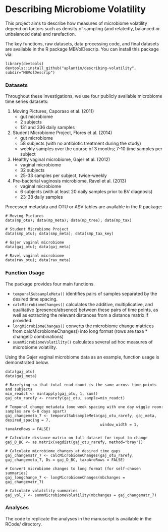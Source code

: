 # Describing Microbiome Volatility 

This project aims to describe how measures of microbiome volatility depend on factors such as density of sampling (and relatedly, balanced or unbalanced data) and rarefaction. 

The key functions, raw datasets, data processing code, and final datasets are available in the R package MBVolDescrip. You can install this package via: 

```
library(devtools)
devtools::install_github("aplantin/describing-volatility", subdir="MBVolDescrip")
```

### Datasets 

Throughout these investigations, we use four publicly available microbiome time series datasets: 

1. Moving Pictures, Caporaso et al. (2011) 
    - gut microbiome 
    - 2 subjects
    - 131 and 336 daily samples 
2. Student Microbiome Project, Flores et al. (2014) 
    - gut microbiome
    - 58 subjects (with no antibiotic treatment during the study)
    - weekly samples over the course of 3 months; 7-10 time samples per subject
3. Healthy vaginal microbiome, Gajer et al. (2012) 
    - vaginal microbiome 
    - 32 subjects 
    - 25-33 samples per subject, twice-weekly 
4. Pre-bacterial vaginosis microbiome, Ravel et al. (2013) 
    - vaginal microbiome 
    - 6 subjects (with at least 20 daily samples prior to BV diagnosis) 
    - 23-38 daily samples 

Processed metadata and OTU or ASV tables are available in the R package: 

```
# Moving Pictures
data(mp_otu); data(mp_meta); data(mp_tree); data(mp_tax)

# Student Microbiome Project 
data(smp_otu); data(smp_meta); data(smp_tax_key) 

# Gajer vaginal microbiome 
data(gaj_otu); data(gaj_meta) 

# Ravel vaginal microbiome
data(rav_otu); data(rav_meta) 
```


### Function Usage 

The package provides four main functions. 

- `temporalSubsampleMeta()` identifies pairs of samples separated by the desired time spacing. 
- `calcMicrobiomeChanges()` calculates the additive, multiplicative, and qualitative (presence/absence) between these pairs of time points, as well as extracting the relevant distances from a distance matrix if provided. 
- `longMicrobiomeChanges()` converts the microbiome change matrices from calcMicrobiomeChanges() into long format (rows are taxa * changeID combinations)
- `summMicrobiomeVolatility()` calculates several ad hoc measures of microbiome volatility. 
 
Using the Gajer vaginal microbiome data as an example, function usage is demonstrated below. 
    
```
data(gaj_otu) 
data(gaj_meta) 

# Rarefying so that total read count is the same across time points and subjects 
min_readct <- min(apply(gaj_otu, 1, sum))
gaj_otu_rarefy <- rrarefy(gaj_otu, sample=min_readct)

# Temporal change metadata (one week spacing with one day wiggle room: samples are 6-8 days apart) 
gaj_changemeta_7 <- temporalSubsampleMeta(gaj_otu_rarefy, gaj_meta, desired_spacing = 7, 
                                          window_width = 1, taxaAreRows = FALSE) 

# Calculate distance matrix on full dataset for input to change
gaj_D_BC <- as.matrix(vegdist(gaj_otu_rarefy, method="bray"))

# Calculate microbiome changes at desired time gaps 
gaj_changematr_7 <- calcMicrobiomeChanges(gaj_otu_rarefy, gaj_changemeta_7, Ds = gaj_D_BC, taxaAreRows = FALSE)

# Convert microbiome changes to long format (for self-chosen summaries) 
gaj_longchange_7 <- longMicrobiomeChanges(mbchanges = gaj_changematr_7) 

# Calculate volatility summaries 
gaj_vol_7 <- summMicrobiomeVolatility(mbchanges = gaj_changematr_7)
```

### Analyses 

The code to replicate the analyses in the manuscript is available in the RCode/ directory. 
